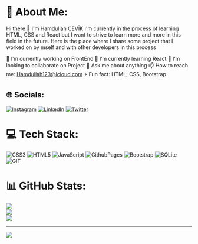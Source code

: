 # 💫 About Me:
Hi there 👋 I'm Hamdullah ÇEVİK
I'm currently in the process of learning HTML, CSS and React but I want to strive to learn more and more in this field in the future. Here is the place where I share some project that I worked on by mself and with other developers in this process

🔭 I’m currently working on FrontEnd
🌱 I’m currently learning React
👯 I’m looking to collaborate on Project
💬 Ask me about anything
📫 How to reach me: Hamdullah123@icloud.com
⚡ Fun fact: HTML, CSS, Bootstrap





## 🌐 Socials:
[![Instagram](https://img.shields.io/badge/Instagram-%23E4405F.svg?logo=Instagram&logoColor=white)](https://instagram.com/yolc_u13) [![LinkedIn](https://img.shields.io/badge/LinkedIn-%230077B5.svg?logo=linkedin&logoColor=white)](https://linkedin.com/in/https://www.linkedin.com/in/hamdullah-%C3%A7evik-873958234/) [![Twitter](https://img.shields.io/badge/Twitter-%231DA1F2.svg?logo=Twitter&logoColor=white)](https://twitter.com/HHevik13) 

# 💻 Tech Stack:
![CSS3](https://img.shields.io/badge/css3-%231572B6.svg?style=for-the-badge&logo=css3&logoColor=white) ![HTML5](https://img.shields.io/badge/html5-%23E34F26.svg?style=for-the-badge&logo=html5&logoColor=white) ![JavaScript](https://img.shields.io/badge/javascript-%23323330.svg?style=for-the-badge&logo=javascript&logoColor=%23F7DF1E) ![GithubPages](https://img.shields.io/badge/github%20pages-121013?style=for-the-badge&logo=github&logoColor=white) ![Bootstrap](https://img.shields.io/badge/bootstrap-%238511FA.svg?style=for-the-badge&logo=bootstrap&logoColor=white) ![SQLite](https://img.shields.io/badge/sqlite-%2307405e.svg?style=for-the-badge&logo=sqlite&logoColor=white) ![GIT](https://img.shields.io/badge/Git-fc6d26?style=for-the-badge&logo=git&logoColor=white)
# 📊 GitHub Stats:
![](https://github-readme-stats.vercel.app/api?username=Sipahi13&theme=dark&hide_border=true&include_all_commits=false&count_private=false)<br/>
![](https://github-readme-streak-stats.herokuapp.com/?user=Sipahi13&theme=dark&hide_border=true)<br/>
![](https://github-readme-stats.vercel.app/api/top-langs/?username=Sipahi13&theme=dark&hide_border=true&include_all_commits=false&count_private=false&layout=compact)

---
[![](https://visitcount.itsvg.in/api?id=Sipahi13&icon=0&color=0)](https://visitcount.itsvg.in)

<!-- Proudly created with GPRM ( https://gprm.itsvg.in ) -->
